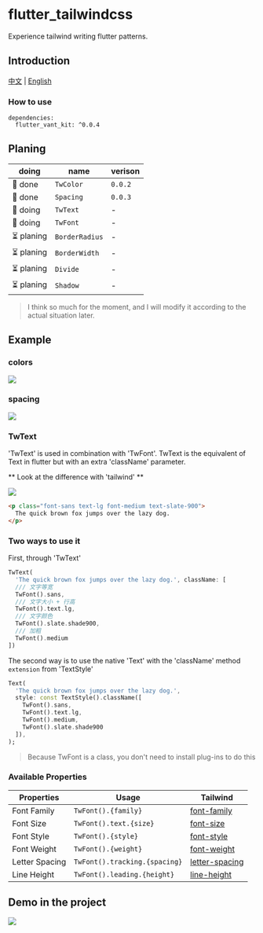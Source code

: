 # flutter_tailwindcss

Experience tailwind writing flutter patterns.

## Introduction

[中文](./README_ZH.md) | [English](./README.md)

### How to use

```
dependencies:
  flutter_vant_kit: ^0.0.4
```

## Planing

| doing      | name           | verison |
| ---------- | -------------- | ------- |
| 🚀 done    | `TwColor`      | `0.0.2` |
| 🚀 done    | `Spacing`      | `0.0.3` |
| 👷 doing   | `TwText`       | -       |
| 👷 doing   | `TwFont`       | -       |
| ⏳ planing | `BorderRadius` | -       |
| ⏳ planing | `BorderWidth`  | -       |
| ⏳ planing | `Divide`       | -       |
| ⏳ planing | `Shadow`       | -       |

> I think so much for the moment, and I will modify it according to the actual situation later.

## Example

### colors

![](https://gitee.com/meetqy/flutter_tailwindcss/raw/main/images/docs/colors.png)

### spacing

![](https://gitee.com/meetqy/flutter_tailwindcss/raw/main/images/docs/spacing.png)

### TwText

'TwText' is used in combination with 'TwFont'. TwText is the equivalent of Text in flutter but with an extra 'className' parameter.

** Look at the difference with 'tailwind' **

![](https://gitee.com/meetqy/flutter_tailwindcss/raw/main/images/docs/font.png)

```html
<p class="font-sans text-lg font-medium text-slate-900">
  The quick brown fox jumps over the lazy dog.
</p>
```

### Two ways to use it

First, through 'TwText'

```dart
TwText(
  'The quick brown fox jumps over the lazy dog.', className: [
  /// 文字等宽
  TwFont().sans,
  /// 文字大小 + 行高
  TwFont().text.lg,
  /// 文字颜色
  TwFont().slate.shade900,
  /// 加粗
  TwFont().medium
])
```

The second way is to use the native 'Text' with the 'className' method `extension` from 'TextStyle'

```dart
Text(
  'The quick brown fox jumps over the lazy dog.',
  style: const TextStyle().className([
    TwFont().sans,
    TwFont().text.lg,
    TwFont().medium,
    TwFont().slate.shade900
  ]),
);
```

> Because TwFont is a class, you don't need to install plug-ins to do this

### Available Properties

| Properties     | Usage                         | Tailwind                                                      |
| -------------- | ----------------------------- | ------------------------------------------------------------- |
| Font Family    | `TwFont().{family}`           | [font-family](https://tailwindcss.com/docs/font-family)       |
| Font Size      | `TwFont().text.{size}`        | [font-size](https://tailwindcss.com/docs/font-size)           |
| Font Style     | `TwFont().{style}`            | [font-style](https://tailwindcss.com/docs/font-style)         |
| Font Weight    | `TwFont().{weight}`           | [font-weight](https://tailwindcss.com/docs/font-weight)       |
| Letter Spacing | `TwFont().tracking.{spacing}` | [letter-spacing](https://tailwindcss.com/docs/letter-spacing) |
| Line Height    | `TwFont().leading.{height}`   | [line-height](https://tailwindcss.com/docs/line-height)       |

## Demo in the project

![](https://gitee.com/meetqy/flutter_tailwindcss/raw/main/images/docs/demo1.png)
